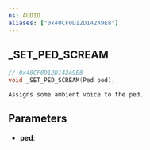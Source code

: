 ```yaml
---
ns: AUDIO
aliases: ["0x40CF0D12D142A9E8"]
---
```

## _SET_PED_SCREAM

```c
// 0x40CF0D12D142A9E8
void _SET_PED_SCREAM(Ped ped);
```

```
Assigns some ambient voice to the ped.  
```

## Parameters
* **ped**: 

